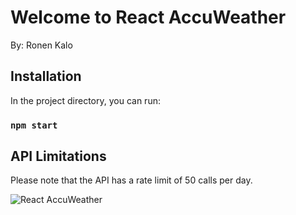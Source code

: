 # Welcome to React AccuWeather

By: Ronen Kalo

## Installation

In the project directory, you can run:

### `npm start`

## API Limitations

Please note that the API has a rate limit of 50 calls per day.

![React AccuWeather](https://i.ibb.co/CWqbMbN/Screen-Shot-2021-07-09-at-1-31-12-AM.png)
